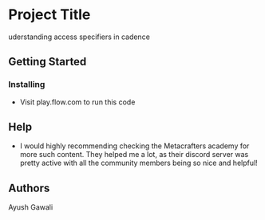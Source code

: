 # Project Title

uderstanding access specifiers in cadence 

## Getting Started

### Installing

* Visit play.flow.com to run this code

## Help

* I would highly recommending checking the Metacrafters academy for more such content. They helped me a lot, as their discord server was pretty active with all the community members being so nice and helpful!

## Authors
Ayush Gawali



